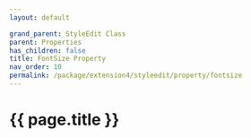 ```yaml
---
layout: default

grand_parent: StyleEdit Class
parent: Properties
has_children: false
title: FontSize Property
nav_order: 10
permalink: /package/extension4/styleedit/property/fontsize
---
```

# {{ page.title }}